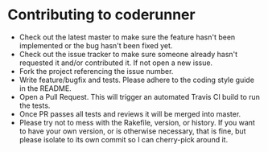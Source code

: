Contributing to coderunner
=========================

* Check out the latest master to make sure the feature hasn't been implemented
  or the bug hasn't been fixed yet.
* Check out the issue tracker to make sure someone already hasn't requested it
  and/or contributed it. If not open a new issue.
* Fork the project referencing the issue number.
* Write feature/bugfix and tests. Please adhere to the coding style guide in
  the README.
* Open a Pull Request. This will trigger an automated Travis CI build to run
  the tests.
* Once PR passes all tests and reviews it will be merged into master.
* Please try not to mess with the Rakefile, version, or history. If you want to
  have your own version, or is otherwise necessary, that is fine, but please
  isolate to its own commit so I can cherry-pick around it.


